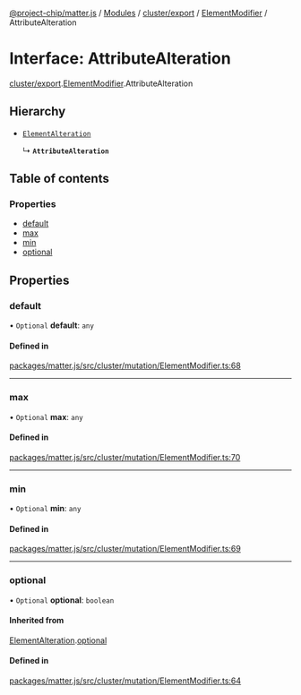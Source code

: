 [@project-chip/matter.js](../README.md) / [Modules](../modules.md) / [cluster/export](../modules/cluster_export.md) / [ElementModifier](../modules/cluster_export.ElementModifier.md) / AttributeAlteration

# Interface: AttributeAlteration

[cluster/export](../modules/cluster_export.md).[ElementModifier](../modules/cluster_export.ElementModifier.md).AttributeAlteration

## Hierarchy

- [`ElementAlteration`](cluster_export.ElementModifier.ElementAlteration.md)

  ↳ **`AttributeAlteration`**

## Table of contents

### Properties

- [default](cluster_export.ElementModifier.AttributeAlteration.md#default)
- [max](cluster_export.ElementModifier.AttributeAlteration.md#max)
- [min](cluster_export.ElementModifier.AttributeAlteration.md#min)
- [optional](cluster_export.ElementModifier.AttributeAlteration.md#optional)

## Properties

### default

• `Optional` **default**: `any`

#### Defined in

[packages/matter.js/src/cluster/mutation/ElementModifier.ts:68](https://github.com/project-chip/matter.js/blob/6d3b6a5d957d88a9231d6ecab4bb41f8133112be/packages/matter.js/src/cluster/mutation/ElementModifier.ts#L68)

___

### max

• `Optional` **max**: `any`

#### Defined in

[packages/matter.js/src/cluster/mutation/ElementModifier.ts:70](https://github.com/project-chip/matter.js/blob/6d3b6a5d957d88a9231d6ecab4bb41f8133112be/packages/matter.js/src/cluster/mutation/ElementModifier.ts#L70)

___

### min

• `Optional` **min**: `any`

#### Defined in

[packages/matter.js/src/cluster/mutation/ElementModifier.ts:69](https://github.com/project-chip/matter.js/blob/6d3b6a5d957d88a9231d6ecab4bb41f8133112be/packages/matter.js/src/cluster/mutation/ElementModifier.ts#L69)

___

### optional

• `Optional` **optional**: `boolean`

#### Inherited from

[ElementAlteration](cluster_export.ElementModifier.ElementAlteration.md).[optional](cluster_export.ElementModifier.ElementAlteration.md#optional)

#### Defined in

[packages/matter.js/src/cluster/mutation/ElementModifier.ts:64](https://github.com/project-chip/matter.js/blob/6d3b6a5d957d88a9231d6ecab4bb41f8133112be/packages/matter.js/src/cluster/mutation/ElementModifier.ts#L64)
